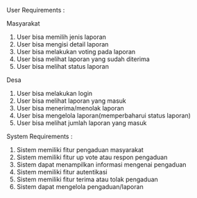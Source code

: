 User Requirements :

Masyarakat
1. User bisa memilih jenis laporan
2. User bisa mengisi detail laporan
3. User bisa melakukan voting pada laporan
4. User bisa melihat laporan yang sudah diterima
5. User bisa melihat status laporan


Desa
1. User bisa melakukan login
2. User bisa melihat  laporan yang masuk
3. User bisa menerima/menolak laporan
4. User bisa mengelola laporan(memperbaharui status laporan) 
5. User bisa melihat jumlah laporan yang masuk


System Requirements :

1. Sistem memiliki fitur pengaduan masyarakat 
2. Sistem memiliki fitur up vote atau respon pengaduan
3. Sistem dapat menampilkan informasi mengenai pengaduan
4. Sistem memiliki fitur autentikasi
5. Sistem memiliki fitur terima atau tolak pengaduan
6. Sistem dapat mengelola pengaduan/laporan
